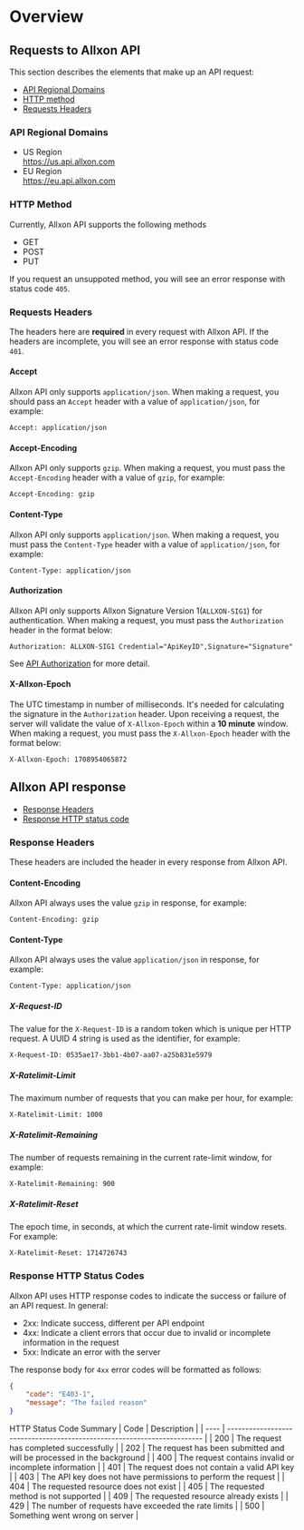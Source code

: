 # Overview

## Requests to Allxon API
This section describes the elements that make up an API request:

- [API Regional Domains](#api-regional-domains)
- [HTTP method](#http-method)
- [Requests Headers](#requests-headers)


### API Regional Domains
- US Region  
  https://us.api.allxon.com
- EU Region  
  https://eu.api.allxon.com


### HTTP Method
Currently, Allxon API supports the following methods

- GET
- POST
- PUT

If you request an unsuppoted method, you will see an error response with status code `405`.


### Requests Headers
The headers here are **required** in every request with Allxon API.
If the headers are incomplete, you will see an error response with status code `401`.

#### Accept
Allxon API only supports `application/json`. When making a request, you should pass an `Accept` header with a value of `application/json`, for example:
```
Accept: application/json
```

#### Accept-Encoding
Allxon API only supports `gzip`. When making a request, you must pass the `Accept-Encoding` header with a value of `gzip`, for example:

```
Accept-Encoding: gzip
```

#### Content-Type
Allxon API only supports `application/json`. When making a request, you must pass the `Content-Type` header with a value of `application/json`, for example:
```
Content-Type: application/json
```

#### Authorization
Allxon API only supports Allxon Signature Version 1(`ALLXON-SIG1`) for authentication. When making a request, you must pass the `Authorization` header in the format below:

```
Authorization: ALLXON-SIG1 Credential="ApiKeyID",Signature="Signature"
```

See [API Authorization](./APIAuthorization.md) for more detail.
#### X-Allxon-Epoch
The UTC timestamp in number of milliseconds. It's needed for calculating the signature in the `Authorization` header. Upon receiving a request, the server will validate the value of `X-Allxon-Epoch` within a **10 minute** window. When making a request, you must pass the `X-Allxon-Epoch` header with the format below:

```
X-Allxon-Epoch: 1708954065872
```

## Allxon API response
- [Response Headers](#response-headers)
- [Response HTTP status code](#response-http-status-code)

### Response Headers
These headers are included the header in every response from Allxon API.

#### Content-Encoding
Allxon API always uses the value `gzip` in response, for example:
```
Content-Encoding: gzip
```

#### Content-Type
Allxon API always uses the value `application/json` in response, for example:
```
Content-Type: application/json
```

##### X-Request-ID
The value for the `X-Request-ID` is a random token which is unique per HTTP request. A UUID 4 string is used as the identifier, for example:
```
X-Request-ID: 0535ae17-3bb1-4b07-aa07-a25b831e5979
```

##### X-Ratelimit-Limit
The maximum number of requests that you can make per hour, for example:
```
X-Ratelimit-Limit: 1000
```

##### X-Ratelimit-Remaining
The number of requests remaining in the current rate-limit window, for example:
```
X-Ratelimit-Remaining: 900
```

##### X-Ratelimit-Reset
The epoch time, in seconds, at which the current rate-limit window resets. For example:
```
X-Ratelimit-Reset: 1714726743
```

### Response HTTP Status Codes
Allxon API uses HTTP response codes to indicate the success or failure of an API request.
In general:
- 2xx: Indicate success, different per API endpoint
- 4xx: Indicate a client errors that occur due to invalid or incomplete information in the request
- 5xx: Indicate an error with the server

The response body for `4xx` error codes will be formatted as follows:
```json
{
    "code": "E403-1",
    "message": "The failed reason"
}
```

HTTP Status Code Summary
| Code | Description                                                             |
| ---- | ----------------------------------------------------------------------- |
| 200  | The request has completed successfully                                  |
| 202  | The request has been submitted and will be processed in the background  |
| 400  | The request contains invalid or incomplete information                  |
| 401  | The request does not contain a valid API key                            |
| 403  | The API key does not have permissions to perform the request            |
| 404  | The requested resource does not exist                                   |
| 405  | The requested method is not supported                                   |
| 409  | The requested resource already exists                                   |
| 429  | The number of requests have exceeded the rate limits                    |
| 500  | Something went wrong on server                                          |
